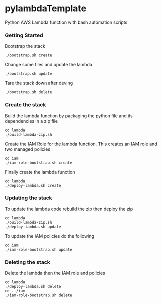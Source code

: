 # pylambdaTemplate
Python AWS Lambda function with bash automation scripts

### Getting Started

Bootstrap the stack
```
./bootstrap.sh create
```
Change some files and update the lambda
```
./bootstrap.sh update
```
Tare the stack down after deving
```
./bootstrap.sh delete
```

### Create the stack

Build the lambda function by packaging the python file and its dependencies in a zip file  
```
cd lambda
./build-lambda-zip.sh
```

Create the IAM Role for the lambda function. This creates an IAM role and two managed policies  
```
cd iam
./iam-role-bootstrap.sh create
```

Finally create the lambda function
```
cd lambda
./deploy-lambda.sh create
```

### Updating the stack

To update the lambda code rebuild the zip then deploy the zip
```
cd lambda
./build-lambda-zip.sh
./deploy-lambda.sh update
```

To update the IAM policies do the following  
```
cd iam
./iam-role-bootstrap.sh update
```

### Deleting the stack

Delete the lambda then the IAM role and policies
```
cd lambda
./deploy-lambda.sh delete
cd ../iam
./iam-role-bootstrap.sh delete
```

